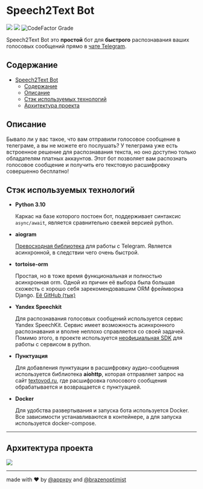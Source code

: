 # Speech2Text Bot

![](https://img.shields.io/github/actions/workflow/status/appxpy/Speech2Text-For-Telegram/pipeline.yml?branch=main&style=flat-square)
![](https://img.shields.io/badge/coverage-100%25-brightgreen?style=flat-square)
![CodeFactor Grade](https://img.shields.io/codefactor/grade/github/appxpy/speech2text-for-telegram/main?style=flat-square)


Speech2Text Bot это **простой** бот для **быстрого** распознавания ваших голосовых сообщений прямо в [чате Telegram](https://t.me/sp2txtbot).

## Содержание
- [Speech2Text Bot](#speech2text-bot)
  - [Содержание](#содержание)
  - [Описание](#описание)
  - [Стэк используемых технологий](#стэк-используемых-технологий)
  - [Архитектура проекта](#архитектура-проекта)

## Описание
Бывало ли у вас такое, что вам отправили голосовое сообщение в телеграме, а вы не можете его послушать? У телеграма уже есть встроенное решение для распознавания текста, но оно доступно только обладателям платных аккаунтов. Этот бот позволяет вам распознать голосовое сообщение и получить его текстовую расшифровку совершенно бесплатно!

## Стэк используемых технологий

- **Python 3.10**
  
  Каркас на базе которого постоен бот, поддерживает синтаксис `async/await`, является сравнительно свежей версией python.


- **aiogram**

  [Превосходная библиотека](https://github.com/aiogram/aiogram) для работы с Telegram. Является асинхронной, в следствии чего очень быстрой.


- **tortoise-orm**
  
  Простая, но в тоже время функциональная и полностью асинхронная orm. Одной из причин её выбора была большая схожесть с хорошо себя зарекомендовавшим ORM фреймворка Django. [Её GitHub (тык)](https://github.com/tortoise/tortoise-orm)

- **Yandex Speechkit**

  Для распознавания голосовых сообщений используется сервис Yandex SpeechKit. Сервис имеет возможность асинхронного распознавания и вполне неплохо справляется со своей задачей. Помимо этого, в проекте используется [неофициальная SDK](https://github.com/TikhonP/yandex-speechkit-lib-python) для работы с сервисом в python.

- **Пунктуация**

  Для добавления пунктуации в расшифровку аудио-сообщения используется библиотека **aiohttp**, которая отправляет запрос на сайт [textovod.ru](https://textovod.ru), где расшифровка голосового сообщения обрабатывается и возвращается с пунктуацией.

- **Docker**

  Для удобства развертывания и запуска бота используется Docker. Все зависимости устанавливаются в контейнере, а для запуска используется docker-compose.

---

## Архитектура проекта

![](https://i.imgur.com/Cc2OnxU.jpg)

---

made with ❤️ by [@appxpy](https://github.com/appxpy) and [@brazenoptimist](https://github.com/brazenoptimist)
